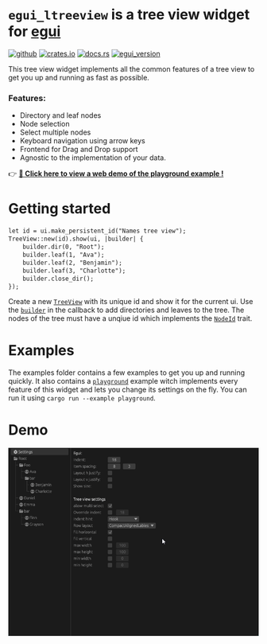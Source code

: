 # `egui_ltreeview` is a tree view widget for [egui](https://github.com/emilk/egui)

[![github](https://img.shields.io/badge/github-LennysLounge/egui_ltreeview-8da0cb?logo=github)](https://github.com/LennysLounge/egui_ltreeview)
[![crates.io](https://img.shields.io/crates/v/egui_ltreeview)](https://crates.io/crates/egui_ltreeview)
[![docs.rs](https://img.shields.io/docsrs/egui_ltreeview)](https://docs.rs/egui_ltreeview)
[![egui_version](https://img.shields.io/badge/egui-0.32-blue)](https://github.com/emilk/egui)

This tree view widget implements all the common features of a tree view to get you
up and running as fast as possible.

### Features:
* Directory and leaf nodes
* Node selection
* Select multiple nodes
* Keyboard navigation using arrow keys
* Frontend for Drag and Drop support
* Agnostic to the implementation of your data.

👉 **[🚀 Click here to view a web demo of the playground example !](https://www.lennyslounge.net/egui_ltreeview/)**

# Getting started
```
let id = ui.make_persistent_id("Names tree view");
TreeView::new(id).show(ui, |builder| {
    builder.dir(0, "Root");
    builder.leaf(1, "Ava");
    builder.leaf(2, "Benjamin");
    builder.leaf(3, "Charlotte");
    builder.close_dir();
});
```
Create a new [`TreeView`](https://docs.rs/egui_ltreeview/latest/egui_ltreeview/struct.TreeView.html) with its unique id and show it for the current ui.
Use the [`builder`](https://docs.rs/egui_ltreeview/latest/egui_ltreeview/struct.TreeViewBuilder.html) in the callback to add directories and leaves
to the tree. The nodes of the tree must have a unqiue id which implements the [`NodeId`](https://docs.rs/egui_ltreeview/latest/egui_ltreeview/trait.NodeId.html) trait.

# Examples
The examples folder contains a few examples to get you up and running quickly.
It also contains a [`playground`](https://github.com/LennysLounge/egui_ltreeview/blob/main/examples/playground/main.rs) example witch implements every feature of this widget and lets you change its settings on the fly. You can run it using `cargo run --example playground`.

# Demo
![Demo showing selection, moving and creation of files in the tree view](demo.gif)

